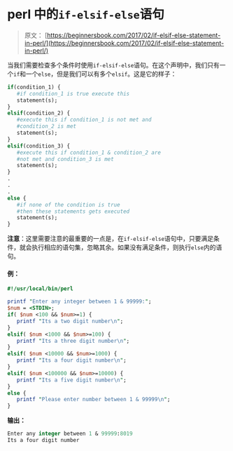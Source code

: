 # perl 中的`if-elsif-else`语句

> 原文： [https://beginnersbook.com/2017/02/if-elsif-else-statement-in-perl/](https://beginnersbook.com/2017/02/if-elsif-else-statement-in-perl/)

当我们需要检查多个条件时使用`if-elsif-else`语句。在这个声明中，我们只有一个`if`和一个`else`，但是我们可以有多个`elsif`。这是它的样子：

```perl
if(condition_1) {
   #if condition_1 is true execute this
   statement(s);
}
elsif(condition_2) {
   #execute this if condition_1 is not met and
   #condition_2 is met
   statement(s);
}
elsif(condition_3) {
   #execute this if condition_1 & condition_2 are
   #not met and condition_3 is met
   statement(s);
}
.
.
.
else {
   #if none of the condition is true
   #then these statements gets executed
   statement(s);
}
```

**注意**：这里需要注意的最重要的一点是，在`if-elsif-else`语句中，只要满足条件，就会执行相应的语句集，忽略其余。如果没有满足条件，则执行`else`内的语句。

#### 例：

```perl
#!/usr/local/bin/perl

printf "Enter any integer between 1 & 99999:";
$num = <STDIN>;
if( $num <100 && $num>=1) {
   printf "Its a two digit number\n";
}
elsif( $num <1000 && $num>=100) {
   printf "Its a three digit number\n";
}
elsif( $num <10000 && $num>=1000) {
   printf "Its a four digit number\n";
}
elsif( $num <100000 && $num>=10000) {
   printf "Its a five digit number\n";
}
else {
   printf "Please enter number between 1 & 99999\n";
}
```

**输出：**

```perl
Enter any integer between 1 & 99999:8019
Its a four digit number
```